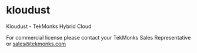 # kloudust
Kloudust - TekMonks Hybrid Cloud 

For commercial license please contact your TekMonks Sales Representative or sales@tekmonks.com
